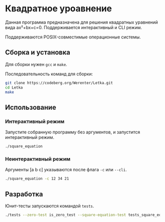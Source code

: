 # Квадратное уроавнение

Данная программа предназначена для решения квадратных уравнений вида
ax²+bx+c=0. Поддерживается интерактивный и CLI режим.

Поддерживаются POSIX-совместимые операционные системы.

## Сборка и установка

Для сборки нужен `gcc` и `make`.

Последовательность команд для сборки:
```bash
git clone https://codeberg.org/Werenter/Letka.git
cd Letka
make
```

## Использование

### Интерактивный режим

Запустите собранную программу без аргументов, и запустится интерактивный режим.

```bash
./square_equation
```

### Неинтерактивный режим

Аргументы [a b c] указываются после флага `-c` или `--cli`.

```bash
./square_equation -c 12 34 21
```

## Разработка

Юнит-тесты запускаются командой `tests`.

```bash
./tests --zero-test is_zero_test --square-equation-test tests_square_equation
```
